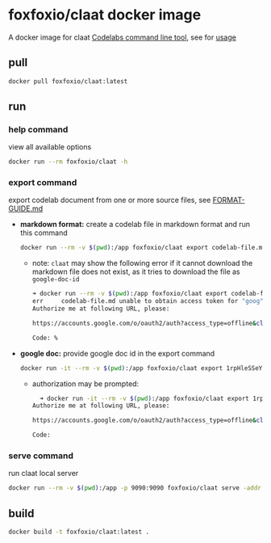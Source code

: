 # foxfoxio/claat docker image

A docker image for claat [Codelabs command line tool](https://github.com/googlecodelabs/tools/tree/master/claat), see for [usage](https://github.com/googlecodelabs/tools/blob/master/README.md)

## pull

```bash
docker pull foxfoxio/claat:latest
```

## run

### help command

view all available options

  ```bash
  docker run --rm foxfoxio/claat -h
  ```

### export command

export codelab document from one or more source files, see [FORMAT-GUIDE.md](https://github.com/googlecodelabs/tools/blob/master/FORMAT-GUIDE.md)

- __markdown format:__ create a codelab file in markdown format and run this command

  ```bash
  docker run --rm -v $(pwd):/app foxfoxio/claat export codelab-file.md
  ```

  - note: `claat` may show the following error if it cannot download the markdown file does not exist, as it tries to download the file as `google-doc-id`

    ```bash
    ➜ docker run --rm -v $(pwd):/app foxfoxio/claat export codelab-file.md
    err     codelab-file.md unable to obtain access token for "goog"
    Authorize me at following URL, please:

    https://accounts.google.com/o/oauth2/auth?access_type=offline&client_id=183908478743-e8rth9fbo7juk9eeivgp23asnt791g63.apps.googleusercontent.com&redirect_uri=urn%3Aietf%3Awg%3Aoauth%3A2.0%3Aoob&response_type=code&scope=https%3A%2F%2Fwww.googleapis.com%2Fauth%2Fdrive.readonly&state=unused

    Code: %
    ```

- __google doc:__ provide google doc id in the export command

  ```bash
  docker run -it --rm -v $(pwd):/app foxfoxio/claat export 1rpHleSSeY-MJZ8JvncvYA8CFqlnlcrW8-a4uEaqizP
  ```

  - authorization may be prompted:

    ```bash
      ➜ docker run -it --rm -v $(pwd):/app foxfoxio/claat export 1rpHleSSeY-MJZ8JvncvYA8CFqlnlcrW8-a4uEaqizP
    Authorize me at following URL, please:

    https://accounts.google.com/o/oauth2/auth?access_type=offline&client_id=183908478743-e8rth9fbo7juk9eeivgp23asnt791g63.apps.googleusercontent.com&redirect_uri=urn%3Aietf%3Awg%3Aoauth%3A2.0%3Aoob&response_type=code&scope=https%3A%2F%2Fwww.googleapis.com%2Fauth%2Fdrive.readonly&state=unused

    Code:
    ```

### serve command

run claat local server

  ```bash
  docker run --rm -v $(pwd):/app -p 9090:9090 foxfoxio/claat serve -addr 0.0.0.0:9090
  ```

## build

```bash
docker build -t foxfoxio/claat:latest .
```
